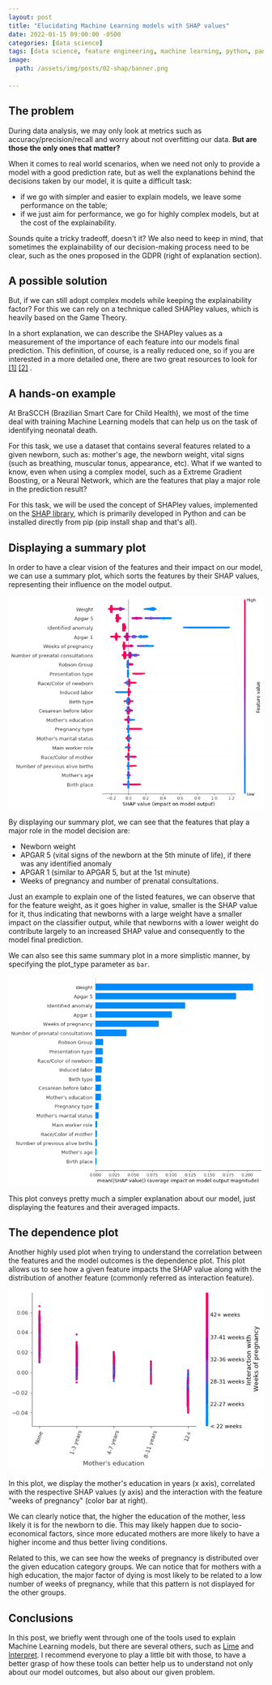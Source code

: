 ```yaml
---
layout: post
title: "Elucidating Machine Learning models with SHAP values"
date: 2022-01-15 09:00:00 -0500
categories: [data science]
tags: [data science, feature engineering, machine learning, python, pandas, scikit-learn, tensorflow, keras]
image:
  path: /assets/img/posts/02-shap/banner.png

---
```


## The problem

During data analysis, we may only look at metrics such as accuracy/precision/recall and worry about not overfitting our data. <b>But are those the only ones that matter?</b>

When it comes to real world scenarios, when we need not only to provide a model with a good prediction rate, but as well the explanations behind the decisions taken by our model, it is quite a difficult task: 

- if we go with simpler and easier to explain models, we leave some performance on the table; 
- if we just aim for performance, we go for highly complex models, but at the cost of the explainability. 

Sounds quite a tricky tradeoff, doesn't it? We also need to keep in mind, that sometimes the explainability of our decision-making process need to be clear, such as the ones proposed in the GDPR (right of explanation section).

## A possible solution

But, if we can still adopt complex models while keeping the explainability factor? For this we can rely on a technique called SHAPley values, which is heavily based on the Game Theory. 

In a short explanation, we can describe the SHAPley values as a measurement of the importance of each feature into our models final prediction. This definition, of course, is a really reduced one, so if you are interested in a more detailed one, there are two great resources to look for [[1]](http://papers.nips.cc/paper/7062-a-unified-approach-to-interpreting-model-predictions) [[2]](https://arxiv.org/abs/1905.04610) .

## A hands-on example

At BraSCCH (Brazilian Smart Care for Child Health), we most of the time deal with training Machine Learning models that can help us on the task of identifying neonatal death. 

For this task, we use a dataset that contains several features related to a given newborn, such as: mother's age, the newborn weight, vital signs (such as breathing, muscular tonus, appearance, etc). What if we wanted to know, even when using a complex model, such as a Extreme Gradient Boosting, or a Neural Network, which are the features that play a major role in the prediction result?

For this task, we will be used the concept of SHAPley values, implemented on the [SHAP library](https://github.com/slundberg/shap), which is primarily developed in Python and can be installed directly from pip (pip install shap and that's all).

## Displaying a summary plot

In order to have a clear vision of the features and their impact on our model, we can use a summary plot, which sorts the features by their SHAP values, representing their influence on the model output.

<img src="/assets/img/posts/02-shap/summary_plot.png"/>

By displaying our summary plot, we can see that the features that play a major role in the model decision are: 

- Newborn weight
- APGAR 5 (vital signs of the newborn at the 5th minute of life), if there was any identified anomaly
- APGAR 1 (similar to APGAR 5, but at the 1st minute)
- Weeks of pregnancy and number of prenatal consultations.

Just an example to explain one of the listed features, we can observe that for the feature weight, as it goes higher in value, smaller is the SHAP value for it, thus indicating that newborns with a large weight have a smaller impact on the classifier output, while that newborns with a lower weight do contribute largely to an increased SHAP value and consequently to the model final prediction.

We can also see this same summary plot in a more simplistic manner, by specifying the plot_type parameter as `bar`.

<img src="/assets/img/posts/02-shap/bar_plot.png"/>

This plot conveys pretty much a simpler explanation about our model, just displaying the features and their averaged impacts.

## The dependence plot

Another highly used plot when trying to understand the correlation between the features and the model outcomes is the dependence plot. This plot allows us to see how a given feature impacts the SHAP value along with the distribution of another feature (commonly referred as interaction feature).

<img src="/assets/img/posts/02-shap/dependence_plot.png"/>

In this plot, we display the mother's education in years (x axis), correlated with the respective SHAP values (y axis) and the interaction with the feature "weeks of pregnancy" (color bar at right).

We can clearly notice that, the higher the education of the mother, less likely it is for the newborn to die. This may likely happen due to socio-economical factors, since more educated mothers are more likely to have a higher income and thus better living conditions. 

Related to this, we can see how the weeks of pregnancy is distributed over the given education category groups. We can notice that for mothers with a high education, the major factor of dying is most likely to be related to a low number of weeks of pregnancy, while that this pattern is not displayed for the other groups.

## Conclusions

In this post, we briefly went through one of the tools used to explain Machine Learning models, but there are several others, such as [Lime](https://github.com/marcotcr/lime) and [Interpret](https://github.com/microsoft/interpret). I recommend everyone to play a little bit with those, to have a better grasp of how these tools can better help us to understand not only about our model outcomes, but also about our given problem.
